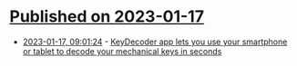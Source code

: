# [Published on 2023-01-17](index.md)

* [2023-01-17, 09:01:24](https://lobste.rs/s/czysmx/keydecoder_app_lets_you_use_your) - [KeyDecoder app lets you use your smartphone or tablet to decode your mechanical keys in seconds](https://github.com/MaximeBeasse/KeyDecoder)
